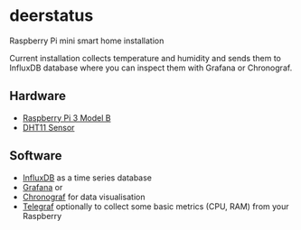 # deerstatus
Raspberry Pi mini smart home installation

Current installation collects temperature and humidity and sends them to InfluxDB database where you can inspect them with Grafana or Chronograf.

## Hardware

* [Raspberry Pi 3 Model B](https://www.raspberrypi.org/products/raspberry-pi-3-model-b/)
* [DHT11 Sensor](https://www.adafruit.com/product/386)

## Software

* [InfluxDB](https://www.influxdata.com/time-series-platform/influxdb/) as a time series database
* [Grafana](https://grafana.com/) or 
* [Chronograf](https://www.influxdata.com/time-series-platform/chronograf/) for data visualisation 
* [Telegraf](https://www.influxdata.com/time-series-platform/telegraf/) optionally to collect some basic metrics (CPU, RAM) from your Raspberry

